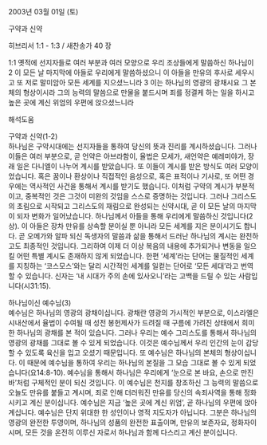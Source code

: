 2003년 03월 01일 (토)

구약과 신약



히브리서 1:1 - 1:3 / 새찬송가 40 장


1:1 옛적에 선지자들로 여러 부분과 여러 모양으로 우리 조상들에게 말씀하신 하나님이 2 이 모든 날 마지막에 아들로 우리에게 말씀하셨으니 이 아들을 만유의 후사로 세우시고 또 저로 말미암아 모든 세계를 지으셨느니라 3 이는 하나님의 영광의 광채시요 그 본체의 형상이시라 그의 능력의 말씀으로 만물을 붙드시며 죄를 정결케 하는 일을 하시고 높은 곳에 계신 위엄의 우편에 앉으셨느니라

해석도움





구약과 신약(1-2)  
하나님은 구약시대에는 선지자들을 통하여 당신의 뜻과 진리를 계시하셨습니다. 그러나 이들은 여러 부분으로, 곧 언약은 아브라함이, 율법은 모세가, 새언약은 예레미야가, 장래 일은 다니엘이 나누어 계시를 받았습니다. 또 이들이 계시를 받은 방식도 여러 모양이었습니다. 혹은 꿈이나 환상이나 직접적인 음성으로, 혹은 표적이나 기사로, 또 어떤 경우에는 역사적인 사건을 통해서 계시를 받기도 했습니다. 이처럼 구약의 계시가 부분적이고, 중복적인 것은 그것이 미완의 것임을 스스로 증명하는 것입니다. 그러나 그리스도의 초림으로 시작되고 그리스도의 재림으로 완성되는 신약시대, 곧 이 모든 날의 마지막이 되자 변화가 일어났습니다. 하나님께서 아들을 통해 우리에게 말씀하신 것입니다(2상). 이 아들은 장차 만유를 상속할 분이실 뿐 아니라 모든 세계를 지은 분이시기도 합니다. 곧 오메가와 알파 되신 독생자의 말씀과 삶을 통해서 드러난 하나님의 계시는 완전하고도 최종적인 것입니다. 그리하여 이제 더 이상 복음의 내용에 추가되거나 변동을 일으킬 어떤 특별 계시도 존재하지 않게 되었습니다. 한편 ‘세계’라는 단어는 물질적인 세계를 지칭하는 ‘코스모스’와는 달리 시간적인 세계를 일컫는 단어로 ‘모든 세대’라고 번역할 수 있습니다. 신자는 ‘내 시대가 주의 손에 있사오니’라는 고백을 드릴 수 있는 사람입니다(시31:15).

하나님이신 예수님(3)  
예수님은 하나님의 영광의 광채이십니다. 광채란 영광의 가시적인 부분으로, 이스라엘은 시내산에서 율법이 수여될 때 성전 봉헌제사가 드려질 때 구름에 가려진 상태에서 희미한 하나님의 광채를 본 적이 있습니다. 그러나 우리는 예수 그리스도를 통해서 하나님의 영광의 광채를 그대로 볼 수 있게 되었습니다. 이것은 예수님께서 우리 인간의 눈이 감당할 수 있도록 육신을 입고 오셨기 때문입니다. 또 예수님은 하나님의 본체의 형상이십니다. 이 때문에 예수님을 통하여 우리는 하나님의 본질을 그 모습 그대로 볼 수 있게 되었습니다(요14:8-10). 예수님을 통해서 하나님은 우리에게 ‘눈으로 본 바요, 손으로 만진 바’처럼 구체적인 분이 되신 것입니다. 이 예수님은 천지를 창조하신 그 능력의 말씀으로 오늘도 만유를 붙들고 계시며, 죄로 인해 더러워진 만유를 당신의 속죄사역을 통해 정화시키고 계신 분이십니다. 예수님은 지금 ‘높은 곳에 계신 위엄’, 곧 하나님의 우편에 앉아 계십니다. 예수님은 단지 위대한 한 성인이나 영적 지도자가 아닙니다. 그분은 하나님의 영광의 완전한 투영이며, 하나님의 성품의 완전한 표출이며, 만유의 보존자요, 정화자이시며, 모든 것을 온전히 이루신 자로서 하나님과 함께 다스리고 계신 분이십니다.